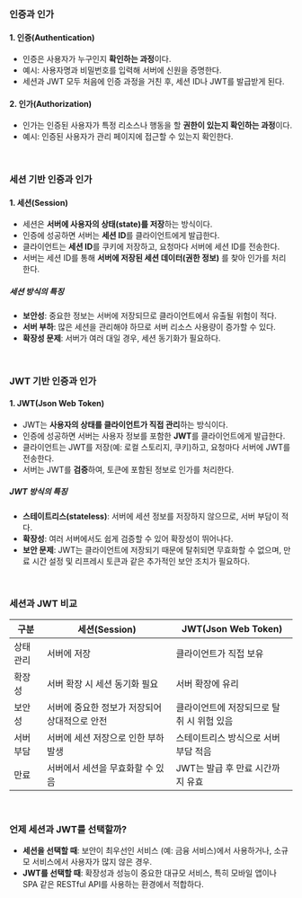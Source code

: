 ### 인증과 인가 

#### 1. 인증(Authentication)
- 인증은 사용자가 누구인지 **확인하는 과정**이다.
- 예시: 사용자명과 비밀번호를 입력해 서버에 신원을 증명한다.
- 세션과 JWT 모두 처음에 인증 과정을 거친 후, 세션 ID나 JWT를 발급받게 된다.

#### 2. 인가(Authorization)
- 인가는 인증된 사용자가 특정 리소스나 행동을 할 **권한이 있는지 확인하는 과정**이다.
- 예시: 인증된 사용자가 관리 페이지에 접근할 수 있는지 확인한다.

<br/>

### 세션 기반 인증과 인가

#### 1. 세션(Session)
- 세션은 **서버에 사용자의 상태(state)를 저장**하는 방식이다.
- 인증에 성공하면 서버는 **세션 ID**를 클라이언트에게 발급한다.
- 클라이언트는 **세션 ID**를 쿠키에 저장하고, 요청마다 서버에 세션 ID를 전송한다.
- 서버는 세션 ID를 통해 **서버에 저장된 세션 데이터(권한 정보)** 를 찾아 인가를 처리한다.

##### 세션 방식의 특징
- **보안성**: 중요한 정보는 서버에 저장되므로 클라이언트에서 유출될 위험이 적다.
- **서버 부하**: 많은 세션을 관리해야 하므로 서버 리소스 사용량이 증가할 수 있다.
- **확장성 문제**: 서버가 여러 대일 경우, 세션 동기화가 필요하다.

<br/>

### JWT 기반 인증과 인가

#### 1. JWT(Json Web Token)
- JWT는 **사용자의 상태를 클라이언트가 직접 관리**하는 방식이다.
- 인증에 성공하면 서버는 사용자 정보를 포함한 **JWT**를 클라이언트에게 발급한다.
- 클라이언트는 JWT를 저장(예: 로컬 스토리지, 쿠키)하고, 요청마다 서버에 JWT를 전송한다.
- 서버는 JWT를 **검증**하여, 토큰에 포함된 정보로 인가를 처리한다.

##### JWT 방식의 특징
- **스테이트리스(stateless)**: 서버에 세션 정보를 저장하지 않으므로, 서버 부담이 적다.
- **확장성**: 여러 서버에서도 쉽게 검증할 수 있어 확장성이 뛰어나다.
- **보안 문제**: JWT는 클라이언트에 저장되기 때문에 탈취되면 무효화할 수 없으며, 만료 시간 설정 및 리프레시 토큰과 같은 추가적인 보안 조치가 필요하다.

<br/>

### 세션과 JWT 비교 

| 구분      | 세션(Session)                              | JWT(Json Web Token)                        |
| --------- | ------------------------------------------ | ------------------------------------------ |
| 상태 관리 | 서버에 저장                                | 클라이언트가 직접 보유                     |
| 확장성    | 서버 확장 시 세션 동기화 필요               | 서버 확장에 유리                          |
| 보안성    | 서버에 중요한 정보가 저장되어 상대적으로 안전 | 클라이언트에 저장되므로 탈취 시 위험 있음  |
| 서버 부담 | 서버에 세션 저장으로 인한 부하 발생        | 스테이트리스 방식으로 서버 부담 적음       |
| 만료      | 서버에서 세션을 무효화할 수 있음           | JWT는 발급 후 만료 시간까지 유효           |

<br/>

### 언제 세션과 JWT를 선택할까?

- **세션을 선택할 때**: 보안이 최우선인 서비스 (예: 금융 서비스)에서 사용하거나, 소규모 서비스에서 사용자가 많지 않은 경우.
- **JWT를 선택할 때**: 확장성과 성능이 중요한 대규모 서비스, 특히 모바일 앱이나 SPA 같은 RESTful API를 사용하는 환경에서 적합하다.
